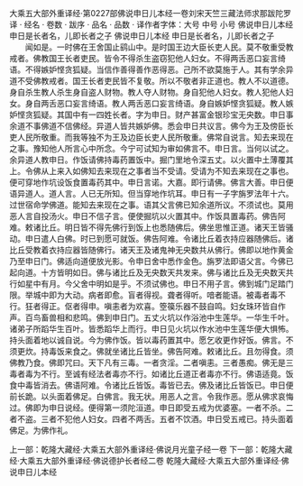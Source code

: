 大乘五大部外重译经·第0227部佛说申日儿本经一卷刘宋天竺三藏法师求那跋陀罗译
· 经名 · 卷数 · 跋序
· 品名 · 品数 · 译作者字体：大号 中号 小号
佛说申日儿本经
申日是长者名，儿即长者之子
佛说申日儿本经
申日是长者名，儿即长者之子
　　闻如是。一时佛在王舍国止鹞山中。是时国王边大臣长吏人民。莫不敬重受教戒者。佛教国王长者吏民。皆令不得杀生盗窃犯他人妇女。不得两舌恶口妄言绮语。不得嫉妒悭贪狐疑。当信作善得善作恶得恶。己所不欲莫施于人。其有学余异道不受佛教戒者。国王长者吏民皆不复敬。所以不敬者非正道也。教人不以道德。身自杀生教人杀生身自盗人财物。教人夺人财物。身自犯他人妇女。教人犯他人妇女。身自两舌恶口妄言绮语。教人两舌恶口妄言绮语。身自嫉妒悭贪狐疑。教人嫉妒悭贪狐疑。其国中有一四姓长者。字为申日。财产甚富金银珍宝无央数。申日事余道不事佛道不信佛经。异道人皆共嫉妒佛。悉会申日共议言。佛今为王及傍臣长吏人民所敬重。而我等独不为王及边臣长吏人民所敬重。佛常自说言。知去来现在之事。豫知他人所言心中所念。今宁可试知为审如佛言不。申日言。当何以试之。余异道人教申日。作饭请佛持毒药置饭中。掘门里地令深五丈。以火置中土薄覆其上。令佛从上来入如佛知去来现在之事者当不受请。受请为不知去来现在之事也。便可穿地作坑设饭食置毒药其中。申日言诺。大嘉。即行请佛。佛言大善。申日便语异道人。道人言。人已无所知。但当穿地作坑耳。申日有一子字旃罗法年十六。过世宿命学佛道。能知去来现在之事。语其父言佛已知余道所议。不须试也。莫用恶人言自投汤火。申日不信子言。便使掘坑以火置其中。作饭具置毒药。佛告阿难。敕诸比丘。明日皆不得先佛行到饭上也悉随佛后。佛坐思惟正道。诸天王皆骚动。申日遣人白佛。时已到愿可就饭。佛告阿难。令诸比丘着衣持应器随佛后。诸比丘受教着衣持应器皆随佛行。诸天王及诸鬼神无央数共从佛行。佛即以地作黄金乃至申日门。佛适向道便放光影。令申日舍中悉作金色。旃罗法即语父言。今佛已起向道。十方皆明如日。佛与诸比丘及无央数天共发来。佛与诸比丘及无央数天共行如星中有月。今父舍中明如是乎。不须试佛也。申日不用子言。佛到城门足踏门限。举城中即为大动。病者即愈。盲者得视。聋者得听。喑者能语。被毒者毒不行。狂者得正。伛者得申。嗔恚者为欢喜。箜篌乐器不鼓自鸣。妇女珠环皆自作声。百鸟畜兽相和悲鸣。佛到申日门。五丈火坑以作浴池中生莲华。一华生千叶。诸弟子所蹈华生百叶。皆悉蹈华上而行。申日见火坑以作水池中生莲华便大惧怖。持头面着地以诚自说。今为佛作饭。皆以毒药置其中。愿乞收更作好饭。佛言。不须更炊。持毒饭来食之。佛就坐诸比丘皆坐。佛告阿难。敕诸比丘。且勿得食。须佛教乃食。佛即咒曰。天下凡有三毒。一者贪淫。二者嗔恚。三者愚痴。佛无是三毒者毒为不行。至诚有经法者毒亦不行。如诸比丘道正者毒亦不行。佛语适竟。饭食中毒皆消去。佛语阿难。令诸比丘皆饭。毒皆已去。佛及诸比丘皆饭已。申日便前长跪。以头面着佛足。白佛言。我无状。用恶人之言。令我作恶。愿从佛求哀悔过。佛即为申日说经。便得第一须陀洹道。申日即受五戒为优婆塞。一者不杀。二者不盗。三者不犯他人妇女。四者不两舌。五者不饮酒。申日受五戒已。持头面着佛足。为佛作礼。

上一部：乾隆大藏经·大乘五大部外重译经·佛说月光童子经一卷
下一部：乾隆大藏经·大乘五大部外重译经·佛说德护长者经二卷
乾隆大藏经·大乘五大部外重译经·佛说申日儿本经